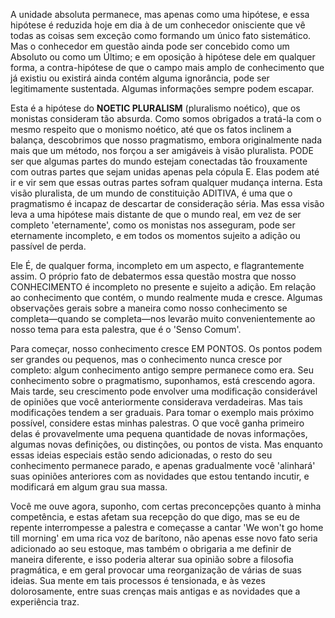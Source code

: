 A unidade absoluta permanece, mas apenas como uma hipótese, e essa hipótese é reduzida hoje em dia à de um conhecedor onisciente que vê todas as coisas sem exceção como formando um único fato sistemático. Mas o conhecedor em questão ainda pode ser concebido como um Absoluto ou como um Último; e em oposição à hipótese dele em qualquer forma, a contra-hipótese de que o campo mais amplo de conhecimento que já existiu ou existirá ainda contém alguma ignorância, pode ser legitimamente sustentada. Algumas informações sempre podem escapar.

Esta é a hipótese do **NOETIC PLURALISM** (pluralismo noético), que os monistas consideram tão absurda. Como somos obrigados a tratá-la com o mesmo respeito que o monismo noético, até que os fatos inclinem a balança, descobrimos que nosso pragmatismo, embora originalmente nada mais que um método, nos forçou a ser amigáveis à visão pluralista. PODE ser que algumas partes do mundo estejam conectadas tão frouxamente com outras partes que sejam unidas apenas pela cópula E. Elas podem até ir e vir sem que essas outras partes sofram qualquer mudança interna. Esta visão pluralista, de um mundo de constituição ADITIVA, é uma que o pragmatismo é incapaz de descartar de consideração séria. Mas essa visão leva a uma hipótese mais distante de que o mundo real, em vez de ser completo 'eternamente', como os monistas nos asseguram, pode ser eternamente incompleto, e em todos os momentos sujeito a adição ou passível de perda.

Ele É, de qualquer forma, incompleto em um aspecto, e flagrantemente assim. O próprio fato de debatermos essa questão mostra que nosso CONHECIMENTO é incompleto no presente e sujeito a adição. Em relação ao conhecimento que contém, o mundo realmente muda e cresce. Algumas observações gerais sobre a maneira como nosso conhecimento se completa—quando se completa—nos levarão muito convenientemente ao nosso tema para esta palestra, que é o 'Senso Comum'.

Para começar, nosso conhecimento cresce EM PONTOS. Os pontos podem ser grandes ou pequenos, mas o conhecimento nunca cresce por completo: algum conhecimento antigo sempre permanece como era. Seu conhecimento sobre o pragmatismo, suponhamos, está crescendo agora. Mais tarde, seu crescimento pode envolver uma modificação considerável de opiniões que você anteriormente considerava verdadeiras. Mas tais modificações tendem a ser graduais. Para tomar o exemplo mais próximo possível, considere estas minhas palestras. O que você ganha primeiro delas é provavelmente uma pequena quantidade de novas informações, algumas novas definições, ou distinções, ou pontos de vista. Mas enquanto essas ideias especiais estão sendo adicionadas, o resto do seu conhecimento permanece parado, e apenas gradualmente você 'alinhará' suas opiniões anteriores com as novidades que estou tentando incutir, e modificará em algum grau sua massa.

Você me ouve agora, suponho, com certas preconcepções quanto à minha competência, e estas afetam sua recepção do que digo, mas se eu de repente interrompesse a palestra e começasse a cantar 'We won't go home till morning' em uma rica voz de barítono, não apenas esse novo fato seria adicionado ao seu estoque, mas também o obrigaria a me definir de maneira diferente, e isso poderia alterar sua opinião sobre a filosofia pragmática, e em geral provocar uma reorganização de várias de suas ideias. Sua mente em tais processos é tensionada, e às vezes dolorosamente, entre suas crenças mais antigas e as novidades que a experiência traz.